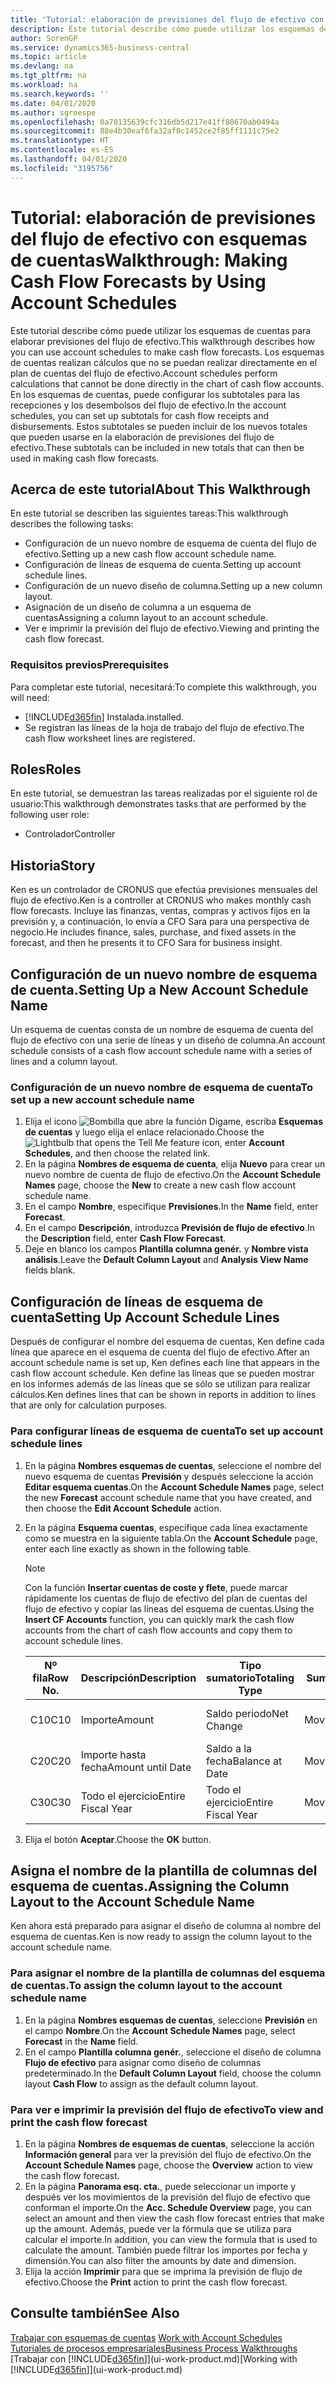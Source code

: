 ```yaml
---
title: 'Tutorial: elaboración de previsiones del flujo de efectivo con esquemas de cuentas | Documentos de Microsoft'
description: Este tutorial describe cómo puede utilizar los esquemas de cuentas para elaborar previsiones del flujo de efectivo. Los esquemas de cuentas realizan cálculos que no se puedan realizar directamente en el plan de cuentas del flujo de efectivo. En los esquemas de cuentas, puede configurar los subtotales para las recepciones y los desembolsos del flujo de efectivo. Estos subtotales se pueden incluir de los nuevos totales que pueden usarse en la elaboración de previsiones del flujo de efectivo.
author: SorenGP
ms.service: dynamics365-business-central
ms.topic: article
ms.devlang: na
ms.tgt_pltfrm: na
ms.workload: na
ms.search.keywords: ''
ms.date: 04/01/2020
ms.author: sgroespe
ms.openlocfilehash: 0a70135639cfc316db5d217e41ff80670ab0494a
ms.sourcegitcommit: 88e4b30eaf6fa32af0c1452ce2f85ff1111c75e2
ms.translationtype: HT
ms.contentlocale: es-ES
ms.lasthandoff: 04/01/2020
ms.locfileid: "3195756"
---
```

# <a name="walkthrough-making-cash-flow-forecasts-by-using-account-schedules"></a><span data-ttu-id="0ca76-106">Tutorial: elaboración de previsiones del flujo de efectivo con esquemas de cuentas</span><span class="sxs-lookup"><span data-stu-id="0ca76-106">Walkthrough: Making Cash Flow Forecasts by Using Account Schedules</span></span>
<span data-ttu-id="0ca76-107">Este tutorial describe cómo puede utilizar los esquemas de cuentas para elaborar previsiones del flujo de efectivo.</span><span class="sxs-lookup"><span data-stu-id="0ca76-107">This walkthrough describes how you can use account schedules to make cash flow forecasts.</span></span> <span data-ttu-id="0ca76-108">Los esquemas de cuentas realizan cálculos que no se puedan realizar directamente en el plan de cuentas del flujo de efectivo.</span><span class="sxs-lookup"><span data-stu-id="0ca76-108">Account schedules perform calculations that cannot be done directly in the chart of cash flow accounts.</span></span> <span data-ttu-id="0ca76-109">En los esquemas de cuentas, puede configurar los subtotales para las recepciones y los desembolsos del flujo de efectivo.</span><span class="sxs-lookup"><span data-stu-id="0ca76-109">In the account schedules, you can set up subtotals for cash flow receipts and disbursements.</span></span> <span data-ttu-id="0ca76-110">Estos subtotales se pueden incluir de los nuevos totales que pueden usarse en la elaboración de previsiones del flujo de efectivo.</span><span class="sxs-lookup"><span data-stu-id="0ca76-110">These subtotals can be included in new totals that can then be used in making cash flow forecasts.</span></span>  

## <a name="about-this-walkthrough"></a><span data-ttu-id="0ca76-111">Acerca de este tutorial</span><span class="sxs-lookup"><span data-stu-id="0ca76-111">About This Walkthrough</span></span>  
<span data-ttu-id="0ca76-112">En este tutorial se describen las siguientes tareas:</span><span class="sxs-lookup"><span data-stu-id="0ca76-112">This walkthrough describes the following tasks:</span></span>  

- <span data-ttu-id="0ca76-113">Configuración de un nuevo nombre de esquema de cuenta del flujo de efectivo.</span><span class="sxs-lookup"><span data-stu-id="0ca76-113">Setting up a new cash flow account schedule name.</span></span>  
- <span data-ttu-id="0ca76-114">Configuración de líneas de esquema de cuenta.</span><span class="sxs-lookup"><span data-stu-id="0ca76-114">Setting up account schedule lines.</span></span>  
- <span data-ttu-id="0ca76-115">Configuración de un nuevo diseño de columna.</span><span class="sxs-lookup"><span data-stu-id="0ca76-115">Setting up a new column layout.</span></span>  
- <span data-ttu-id="0ca76-116">Asignación de un diseño de columna a un esquema de cuentas</span><span class="sxs-lookup"><span data-stu-id="0ca76-116">Assigning a column layout to an account schedule.</span></span>  
- <span data-ttu-id="0ca76-117">Ver e imprimir la previsión del flujo de efectivo.</span><span class="sxs-lookup"><span data-stu-id="0ca76-117">Viewing and printing the cash flow forecast.</span></span>  

### <a name="prerequisites"></a><span data-ttu-id="0ca76-118">Requisitos previos</span><span class="sxs-lookup"><span data-stu-id="0ca76-118">Prerequisites</span></span>  
<span data-ttu-id="0ca76-119">Para completar este tutorial, necesitará:</span><span class="sxs-lookup"><span data-stu-id="0ca76-119">To complete this walkthrough, you will need:</span></span>  

- [!INCLUDE[d365fin](includes/d365fin_md.md)] <span data-ttu-id="0ca76-120">Instalada.</span><span class="sxs-lookup"><span data-stu-id="0ca76-120">installed.</span></span>  
- <span data-ttu-id="0ca76-121">Se registran las líneas de la hoja de trabajo del flujo de efectivo.</span><span class="sxs-lookup"><span data-stu-id="0ca76-121">The cash flow worksheet lines are registered.</span></span>  

## <a name="roles"></a><span data-ttu-id="0ca76-122">Roles</span><span class="sxs-lookup"><span data-stu-id="0ca76-122">Roles</span></span>  
<span data-ttu-id="0ca76-123">En este tutorial, se demuestran las tareas realizadas por el siguiente rol de usuario:</span><span class="sxs-lookup"><span data-stu-id="0ca76-123">This walkthrough demonstrates tasks that are performed by the following user role:</span></span>  

- <span data-ttu-id="0ca76-124">Controlador</span><span class="sxs-lookup"><span data-stu-id="0ca76-124">Controller</span></span>  

## <a name="story"></a><span data-ttu-id="0ca76-125">Historia</span><span class="sxs-lookup"><span data-stu-id="0ca76-125">Story</span></span>  
<span data-ttu-id="0ca76-126">Ken es un controlador de CRONUS que efectúa previsiones mensuales del flujo de efectivo.</span><span class="sxs-lookup"><span data-stu-id="0ca76-126">Ken is a controller at CRONUS who makes monthly cash flow forecasts.</span></span> <span data-ttu-id="0ca76-127">Incluye las finanzas, ventas, compras y activos fijos en la previsión y, a continuación, lo envía a CFO Sara para una perspectiva de negocio.</span><span class="sxs-lookup"><span data-stu-id="0ca76-127">He includes finance, sales, purchase, and fixed assets in the forecast, and then he presents it to CFO Sara for business insight.</span></span>  

## <a name="setting-up-a-new-account-schedule-name"></a><span data-ttu-id="0ca76-128">Configuración de un nuevo nombre de esquema de cuenta.</span><span class="sxs-lookup"><span data-stu-id="0ca76-128">Setting Up a New Account Schedule Name</span></span>  
<span data-ttu-id="0ca76-129">Un esquema de cuentas consta de un nombre de esquema de cuenta del flujo de efectivo con una serie de líneas y un diseño de columna.</span><span class="sxs-lookup"><span data-stu-id="0ca76-129">An account schedule consists of a cash flow account schedule name with a series of lines and a column layout.</span></span>  

### <a name="to-set-up-a-new-account-schedule-name"></a><span data-ttu-id="0ca76-130">Configuración de un nuevo nombre de esquema de cuenta</span><span class="sxs-lookup"><span data-stu-id="0ca76-130">To set up a new account schedule name</span></span>  

1.  <span data-ttu-id="0ca76-131">Elija el icono ![Bombilla que abre la función Dígame](media/ui-search/search_small.png "Dígame qué desea hacer"), escriba **Esquemas de cuentas** y luego elija el enlace relacionado.</span><span class="sxs-lookup"><span data-stu-id="0ca76-131">Choose the ![Lightbulb that opens the Tell Me feature](media/ui-search/search_small.png "Tell me what you want to do") icon, enter **Account Schedules**, and then choose the related link.</span></span>  
2.  <span data-ttu-id="0ca76-132">En la página **Nombres de esquema de cuenta**, elija **Nuevo** para crear un nuevo nombre de cuenta de flujo de efectivo.</span><span class="sxs-lookup"><span data-stu-id="0ca76-132">On the **Account Schedule Names** page, choose the **New** to create a new cash flow account schedule name.</span></span>  
3.  <span data-ttu-id="0ca76-133">En el campo **Nombre**, especifique **Previsiones**.</span><span class="sxs-lookup"><span data-stu-id="0ca76-133">In the **Name** field, enter **Forecast**.</span></span>  
4.  <span data-ttu-id="0ca76-134">En el campo **Descripción**, introduzca **Previsión de flujo de efectivo**.</span><span class="sxs-lookup"><span data-stu-id="0ca76-134">In the **Description** field, enter **Cash Flow Forecast**.</span></span>  
5.  <span data-ttu-id="0ca76-135">Deje en blanco los campos **Plantilla columna genér.** y **Nombre vista análisis**.</span><span class="sxs-lookup"><span data-stu-id="0ca76-135">Leave the **Default Column Layout** and **Analysis View Name** fields blank.</span></span>  

## <a name="setting-up-account-schedule-lines"></a><span data-ttu-id="0ca76-136">Configuración de líneas de esquema de cuenta</span><span class="sxs-lookup"><span data-stu-id="0ca76-136">Setting Up Account Schedule Lines</span></span>  
<span data-ttu-id="0ca76-137">Después de configurar el nombre del esquema de cuentas, Ken define cada línea que aparece en el esquema de cuenta del flujo de efectivo.</span><span class="sxs-lookup"><span data-stu-id="0ca76-137">After an account schedule name is set up, Ken defines each line that appears in the cash flow account schedule.</span></span> <span data-ttu-id="0ca76-138">Ken define las líneas que se pueden mostrar en los informes además de las líneas que se sólo se utilizan para realizar cálculos.</span><span class="sxs-lookup"><span data-stu-id="0ca76-138">Ken defines lines that can be shown in reports in addition to lines that are only for calculation purposes.</span></span>  

### <a name="to-set-up-account-schedule-lines"></a><span data-ttu-id="0ca76-139">Para configurar líneas de esquema de cuenta</span><span class="sxs-lookup"><span data-stu-id="0ca76-139">To set up account schedule lines</span></span>  

1.  <span data-ttu-id="0ca76-140">En la página **Nombres esquemas de cuentas**, seleccione el nombre del nuevo esquema de cuentas **Previsión** y después seleccione la acción **Editar esquema cuentas**.</span><span class="sxs-lookup"><span data-stu-id="0ca76-140">On the **Account Schedule Names** page, select the new **Forecast** account schedule name that you have created, and then choose the **Edit Account Schedule** action.</span></span>  
2.  <span data-ttu-id="0ca76-141">En la página **Esquema cuentas**, especifique cada línea exactamente como se muestra en la siguiente tabla.</span><span class="sxs-lookup"><span data-stu-id="0ca76-141">On the **Account Schedule** page, enter each line exactly as shown in the following table.</span></span>  

    > [!NOTE]  
    >  <span data-ttu-id="0ca76-142">Con la función **Insertar cuentas de coste y flete**, puede marcar rápidamente los cuentas de flujo de efectivo del plan de cuentas del flujo de efectivo y copiar las líneas del esquema de cuentas.</span><span class="sxs-lookup"><span data-stu-id="0ca76-142">Using the **Insert CF Accounts** function, you can quickly mark the cash flow accounts from the chart of cash flow accounts and copy them to account schedule lines.</span></span>  

    |<span data-ttu-id="0ca76-143">Nº fila</span><span class="sxs-lookup"><span data-stu-id="0ca76-143">Row No.</span></span>|<span data-ttu-id="0ca76-144">Descripción</span><span class="sxs-lookup"><span data-stu-id="0ca76-144">Description</span></span>|<span data-ttu-id="0ca76-145">Tipo sumatorio</span><span class="sxs-lookup"><span data-stu-id="0ca76-145">Totaling Type</span></span>|<span data-ttu-id="0ca76-146">Sumatorio</span><span class="sxs-lookup"><span data-stu-id="0ca76-146">Totaling</span></span>|<span data-ttu-id="0ca76-147">Tipo fila</span><span class="sxs-lookup"><span data-stu-id="0ca76-147">Row Type</span></span>|<span data-ttu-id="0ca76-148">Tipo importe</span><span class="sxs-lookup"><span data-stu-id="0ca76-148">Amount Type</span></span>|<span data-ttu-id="0ca76-149">Mostrar</span><span class="sxs-lookup"><span data-stu-id="0ca76-149">Show</span></span>|  
    |-------|-----------|-------------|--------|--------|-----------|----|
    |<span data-ttu-id="0ca76-150">C10</span><span class="sxs-lookup"><span data-stu-id="0ca76-150">C10</span></span>|<span data-ttu-id="0ca76-151">Importe</span><span class="sxs-lookup"><span data-stu-id="0ca76-151">Amount</span></span>|<span data-ttu-id="0ca76-152">Saldo periodo</span><span class="sxs-lookup"><span data-stu-id="0ca76-152">Net Change</span></span>|<span data-ttu-id="0ca76-153">Movimientos</span><span class="sxs-lookup"><span data-stu-id="0ca76-153">Entries</span></span>|<span data-ttu-id="0ca76-154">Importe neto</span><span class="sxs-lookup"><span data-stu-id="0ca76-154">Net Amount</span></span>|<span data-ttu-id="0ca76-155">Siempre</span><span class="sxs-lookup"><span data-stu-id="0ca76-155">Always</span></span>|  
    |<span data-ttu-id="0ca76-156">C20</span><span class="sxs-lookup"><span data-stu-id="0ca76-156">C20</span></span>|<span data-ttu-id="0ca76-157">Importe hasta fecha</span><span class="sxs-lookup"><span data-stu-id="0ca76-157">Amount until Date</span></span>|<span data-ttu-id="0ca76-158">Saldo a la fecha</span><span class="sxs-lookup"><span data-stu-id="0ca76-158">Balance at Date</span></span>|<span data-ttu-id="0ca76-159">Movimientos</span><span class="sxs-lookup"><span data-stu-id="0ca76-159">Entries</span></span>|<span data-ttu-id="0ca76-160">Importe neto</span><span class="sxs-lookup"><span data-stu-id="0ca76-160">Net Amount</span></span>|<span data-ttu-id="0ca76-161">Siempre</span><span class="sxs-lookup"><span data-stu-id="0ca76-161">Always</span></span>|  
    |<span data-ttu-id="0ca76-162">C30</span><span class="sxs-lookup"><span data-stu-id="0ca76-162">C30</span></span>|<span data-ttu-id="0ca76-163">Todo el ejercicio</span><span class="sxs-lookup"><span data-stu-id="0ca76-163">Entire Fiscal Year</span></span>|<span data-ttu-id="0ca76-164">Todo el ejercicio</span><span class="sxs-lookup"><span data-stu-id="0ca76-164">Entire Fiscal Year</span></span>|<span data-ttu-id="0ca76-165">Movimientos</span><span class="sxs-lookup"><span data-stu-id="0ca76-165">Entries</span></span>|<span data-ttu-id="0ca76-166">Importe neto</span><span class="sxs-lookup"><span data-stu-id="0ca76-166">Net Amount</span></span>|<span data-ttu-id="0ca76-167">Siempre</span><span class="sxs-lookup"><span data-stu-id="0ca76-167">Always</span></span>|  

4.  <span data-ttu-id="0ca76-168">Elija el botón **Aceptar**.</span><span class="sxs-lookup"><span data-stu-id="0ca76-168">Choose the **OK** button.</span></span>  

## <a name="assigning-the-column-layout-to-the-account-schedule-name"></a><span data-ttu-id="0ca76-169">Asigna el nombre de la plantilla de columnas del esquema de cuentas.</span><span class="sxs-lookup"><span data-stu-id="0ca76-169">Assigning the Column Layout to the Account Schedule Name</span></span>  
<span data-ttu-id="0ca76-170">Ken ahora está preparado para asignar el diseño de columna al nombre del esquema de cuentas.</span><span class="sxs-lookup"><span data-stu-id="0ca76-170">Ken is now ready to assign the column layout to the account schedule name.</span></span>  

### <a name="to-assign-the-column-layout-to-the-account-schedule-name"></a><span data-ttu-id="0ca76-171">Para asignar el nombre de la plantilla de columnas del esquema de cuentas.</span><span class="sxs-lookup"><span data-stu-id="0ca76-171">To assign the column layout to the account schedule name</span></span>  

1.  <span data-ttu-id="0ca76-172">En la página **Nombres esquemas de cuentas**, seleccione **Previsión** en el campo **Nombre**.</span><span class="sxs-lookup"><span data-stu-id="0ca76-172">On the **Account Schedule Names** page, select **Forecast** in the **Name** field.</span></span>  
2.  <span data-ttu-id="0ca76-173">En el campo **Plantilla columna genér.**, seleccione el diseño de columna **Flujo de efectivo** para asignar como diseño de columnas predeterminado.</span><span class="sxs-lookup"><span data-stu-id="0ca76-173">In the **Default Column Layout** field, choose the column layout **Cash Flow** to assign as the default column layout.</span></span>  

### <a name="to-view-and-print-the-cash-flow-forecast"></a><span data-ttu-id="0ca76-174">Para ver e imprimir la previsión del flujo de efectivo</span><span class="sxs-lookup"><span data-stu-id="0ca76-174">To view and print the cash flow forecast</span></span>  
1.  <span data-ttu-id="0ca76-175">En la página **Nombres de esquemas de cuentas**, seleccione la acción **Información general** para ver la previsión del flujo de efectivo.</span><span class="sxs-lookup"><span data-stu-id="0ca76-175">On the **Account Schedule Names** page, choose the **Overview** action to view the cash flow forecast.</span></span>  
2.  <span data-ttu-id="0ca76-176">En la página **Panorama esq. cta.**, puede seleccionar un importe y después ver los movimientos de la previsión del flujo de efectivo que conforman el importe.</span><span class="sxs-lookup"><span data-stu-id="0ca76-176">On the **Acc. Schedule Overview** page, you can select an amount and then view the cash flow forecast entries that make up the amount.</span></span> <span data-ttu-id="0ca76-177">Además, puede ver la fórmula que se utiliza para calcular el importe.</span><span class="sxs-lookup"><span data-stu-id="0ca76-177">In addition, you can view the formula that is used to calculate the amount.</span></span> <span data-ttu-id="0ca76-178">También puede filtrar los importes por fecha y dimensión.</span><span class="sxs-lookup"><span data-stu-id="0ca76-178">You can also filter the amounts by date and dimension.</span></span>  
3.  <span data-ttu-id="0ca76-179">Elija la acción **Imprimir** para que se imprima la previsión de flujo de efectivo.</span><span class="sxs-lookup"><span data-stu-id="0ca76-179">Choose the **Print** action to print the cash flow forecast.</span></span>  

## <a name="see-also"></a><span data-ttu-id="0ca76-180">Consulte también</span><span class="sxs-lookup"><span data-stu-id="0ca76-180">See Also</span></span>  
 <span data-ttu-id="0ca76-181">[Trabajar con esquemas de cuentas](bi-how-work-account-schedule.md) </span><span class="sxs-lookup"><span data-stu-id="0ca76-181">[Work with Account Schedules](bi-how-work-account-schedule.md) </span></span>  
 [<span data-ttu-id="0ca76-182">Tutoriales de procesos empresariales</span><span class="sxs-lookup"><span data-stu-id="0ca76-182">Business Process Walkthroughs</span></span>](walkthrough-business-process-walkthroughs.md)  
 <span data-ttu-id="0ca76-183">[Trabajar con [!INCLUDE[d365fin](includes/d365fin_md.md)]](ui-work-product.md)</span><span class="sxs-lookup"><span data-stu-id="0ca76-183">[Working with [!INCLUDE[d365fin](includes/d365fin_md.md)]](ui-work-product.md)</span></span>
